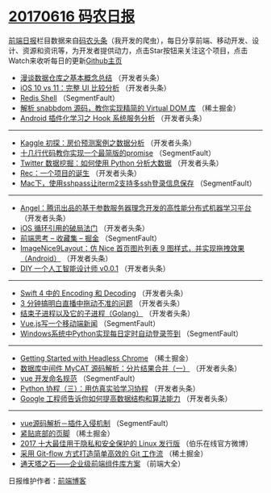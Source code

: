 # [20170616 码农日报](http://hao.caibaojian.com/date/2017/06/16)

[前端日报](http://caibaojian.com/c/news)栏目数据来自[码农头条](http://hao.caibaojian.com/)（我开发的爬虫），每日分享前端、移动开发、设计、资源和资讯等，为开发者提供动力，点击Star按钮来关注这个项目，点击Watch来收听每日的更新[Github主页](https://github.com/kujian/frontendDaily)
* [漫谈数据仓库之基本概念总结](http://hao.caibaojian.com/41368.html) （开发者头条）
* [iOS 10 vs 11：完整 UI 比较分析](http://hao.caibaojian.com/41379.html) （开发者头条）
* [Redis Shell](http://hao.caibaojian.com/41357.html) （SegmentFault）
* [解析 snabbdom 源码，教你实现精简的 Virtual DOM 库](http://hao.caibaojian.com/41315.html) （稀土掘金）
* [Android 插件化学习之 Hook 系统服务分析](http://hao.caibaojian.com/41369.html) （开发者头条）

***
* [Kaggle 初探：房价预测案例之数据分析](http://hao.caibaojian.com/41380.html) （开发者头条）
* [十几行代码教你实现一个最简版的promise](http://hao.caibaojian.com/41358.html) （SegmentFault）
* [Twitter 数据挖掘：如何使用 Python 分析大数据](http://hao.caibaojian.com/41370.html) （开发者头条）
* [Rec：一个项目的诞生](http://hao.caibaojian.com/41381.html) （开发者头条）
* [Mac下，使用sshpass让iterm2支持多ssh登录信息保存](http://hao.caibaojian.com/41359.html) （SegmentFault）

***
* [Angel：腾讯出品的基于参数服务器理念开发的高性能分布式机器学习平台](http://hao.caibaojian.com/41371.html) （开发者头条）
* [iOS 循环引用的破局法门](http://hao.caibaojian.com/41382.html) （开发者头条）
* [前端思考 &#8211; 收藏集 &#8211; 掘金](http://hao.caibaojian.com/41360.html) （SegmentFault）
* [ImageNice9Layout：仿 Nice 首页图片列表 9 图样式，并实现拖拽效果（Android）](http://hao.caibaojian.com/41372.html) （开发者头条）
* [DIY 一个人工智能设计师 v0.0.1](http://hao.caibaojian.com/41383.html) （开发者头条）

***
* [Swift 4 中的 Encoding 和 Decoding](http://hao.caibaojian.com/41373.html) （开发者头条）
* [3 分钟搞明白直播中拖动不准的问题](http://hao.caibaojian.com/41374.html) （开发者头条）
* [结束子进程以及它的子进程（Golang）](http://hao.caibaojian.com/41375.html) （开发者头条）
* [Vue.js写一个移动端新闻](http://hao.caibaojian.com/41353.html) （SegmentFault）
* [Windows系统中Python实现每日定时自动登录签到](http://hao.caibaojian.com/41364.html) （SegmentFault）

***
* [Getting Started with Headless Chrome](http://hao.caibaojian.com/41322.html) （稀土掘金）
* [数据库中间件 MyCAT 源码解析：分片结果合并（一）](http://hao.caibaojian.com/41376.html) （开发者头条）
* [vue 开发命名规范](http://hao.caibaojian.com/41365.html) （SegmentFault）
* [Python 协程（三）：用仿真实验学习协程](http://hao.caibaojian.com/41377.html) （开发者头条）
* [Google 工程师告诉你如何提高数据结构和算法能力](http://hao.caibaojian.com/41367.html) （开发者头条）

***
* [vue源码解析－插件入侵机制](http://hao.caibaojian.com/41356.html) （SegmentFault）
* [紧贴底部的页脚](http://hao.caibaojian.com/41314.html) （稀土掘金）
* [2017 十大最佳用于隐私和安全保护的 Linux 发行版](http://hao.caibaojian.com/41420.html) （伯乐在线官方微博）
* [采用 Git-flow 方式打造简单高效的 Git 工作流](http://hao.caibaojian.com/41325.html) （稀土掘金）
* [通天塔之石——企业级前端组件库方案](http://hao.caibaojian.com/41410.html) （前端大全）

日报维护作者：[前端博客](http://caibaojian.com/) 
